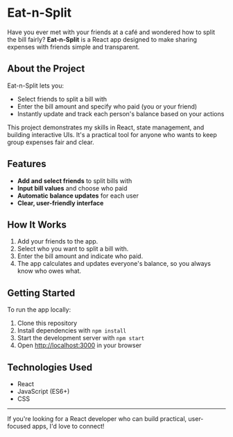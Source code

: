# Eat-n-Split

Have you ever met with your friends at a café and wondered how to split the bill fairly? **Eat-n-Split** is a React app designed to make sharing expenses with friends simple and transparent.

## About the Project

Eat-n-Split lets you:

- Select friends to split a bill with
- Enter the bill amount and specify who paid (you or your friend)
- Instantly update and track each person's balance based on your actions

This project demonstrates my skills in React, state management, and building interactive UIs. It's a practical tool for anyone who wants to keep group expenses fair and clear.

## Features

- **Add and select friends** to split bills with
- **Input bill values** and choose who paid
- **Automatic balance updates** for each user
- **Clear, user-friendly interface**

## How It Works

1. Add your friends to the app.
2. Select who you want to split a bill with.
3. Enter the bill amount and indicate who paid.
4. The app calculates and updates everyone's balance, so you always know who owes what.

## Getting Started

To run the app locally:

1. Clone this repository
2. Install dependencies with `npm install`
3. Start the development server with `npm start`
4. Open [http://localhost:3000](http://localhost:3000) in your browser

## Technologies Used

- React
- JavaScript (ES6+)
- CSS

---

If you're looking for a React developer who can build practical, user-focused apps, I'd love to connect!
